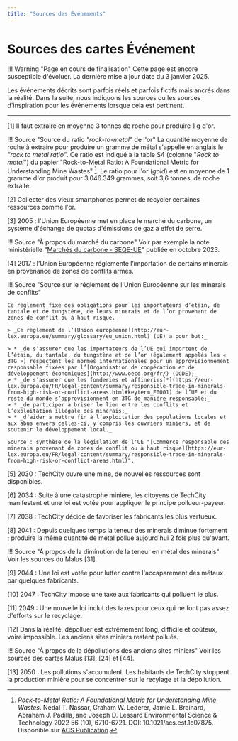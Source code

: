 ```yaml
---
title: "Sources des Événements"
---
```

# Sources des cartes Événement

!!! Warning "Page en cours de finalisation"
    Cette page est encore susceptible d'évoluer. La dernière mise à jour date du 3 janvier 2025. 

Les événements décrits sont parfois réels et parfois fictifs mais ancrés dans la réalité. Dans la suite, nous indiquons les sources ou les sources d'inspiration pour les événements lorsque cela est pertinent.

<hr>

[1] Il faut extraire en moyenne 3 tonnes de roche pour produire 1 g d'or.

!!! Source "Source du ratio *"rock-to-metal"* de l'or"
    La quantité moyenne de roche à extraire pour produire un gramme de métal s'appelle en anglais le *"rock to metal ratio"*. Ce ratio est indiqué à la table S4 (colonne "*Rock to metal*") du papier "Rock-to-Metal Ratio: A Foundational Metric for Understanding Mine Wastes" [^rock]. Le ratio pour l'or (*gold*) est en moyenne de 1 gramme d'or produit pour 3.046.349 grammes, soit 3,6 tonnes, de roche extraite.
[^rock]: *Rock-to-Metal Ratio: A Foundational Metric for Understanding Mine Wastes*. Nedal T. Nassar, Graham W. Lederer, Jamie L. Brainard, Abraham J. Padilla, and Joseph D. Lessard
Environmental Science & Technology 2022 56 (10), 6710-6721. DOI: 10.1021/acs.est.1c07875. Disponible sur [ACS Publication](https://pubs.acs.org/doi/10.1021/acs.est.1c07875#).

[2] Collecter des vieux smartphones permet de recycler certaines ressources comme l'or.

[3] 2005 : l'Union Européenne met en place le marché du carbone, un système d'échange de quotas d'émissions de gaz à effet de serre.

!!! Source "À propos du marché du carbone"
    Voir par exemple la note ministérielle "[Marchés du carbone - SEQE-UE](https://www.ecologie.gouv.fr/politiques-publiques/marches-du-carbone-seqe-ue)" publiée en octobre 2023.

[4] 2017 : l’Union Européenne réglemente l’importation de certains minerais en provenance de zones de conflits armés.

!!! Source "Source sur le réglement de l'Union Européenne sur les minerais de conflits"
    
    Ce règlement fixe des obligations pour les importateurs d’étain, de tantale et de tungstène, de leurs minerais et de l’or provenant de zones de conflit ou à haut risque.
    
    > _Ce règlement de l’[Union européenne](http://eur-lex.europa.eu/summary/glossary/eu_union.html) (UE) a pour but:_
    
    > * _de s’assurer que les importateurs de l’UE qui importent de l’étain, du tantale, du tungstène et de l’or (également appelés les « 3TG ») respectent les normes internationales pour un approvisionnement responsable fixées par l’[Organisation de coopération et de développement économiques](http://www.oecd.org/fr/) (OCDE);_
    > * _de s’assurer que les fonderies et affineries[*](https://eur-lex.europa.eu/FR/legal-content/summary/responsible-trade-in-minerals-from-high-risk-or-conflict-areas.html#keyterm_E0001) de l’UE et du reste du monde s’approvisionnent en 3TG de manière responsable;_
    > * _de participer à briser le lien entre les conflits et l’exploitation illégale des minerais;_
    > * _d’aider à mettre fin à l’exploitation des populations locales et aux abus envers celles-ci, y compris les ouvriers miniers, et de soutenir le développement local._
    
    Source : synthèse de la législation de l'UE "[Commerce responsable des minerais provenant de zones de conflit ou à haut risque](https://eur-lex.europa.eu/FR/legal-content/summary/responsible-trade-in-minerals-from-high-risk-or-conflict-areas.html)".
 
[5] 2030 : TechCity ouvre une mine, de nouvelles ressources sont disponibles.

[6] 2034 : Suite à une catastrophe minière, les citoyens de TechCity manifestent et une loi est votée pour appliquer le principe pollueur-payeur.

[7] 2038 : TechCity décide de favoriser les fabricants les plus vertueux.

[8] 2041 : Depuis quelques temps la teneur des minerais diminue fortement ; produire la même quantité de métal pollue aujourd'hui 2 fois plus qu'avant.

!!! Source "À propos de la diminution de la teneur en métal des minerais"
    Voir les sources du Malus [31].

[9] 2044 : Une loi est votée pour lutter contre l'accaparement des métaux par quelques fabricants.

[10] 2047 : TechCity impose une taxe aux fabricants qui polluent le plus.

[11] 2049 : Une nouvelle loi inclut des taxes pour ceux qui ne font pas assez d'efforts sur le recyclage.

[12] Dans la réalité, dépolluer est extrêmement long, difficile et coûteux, voire impossible. Les anciens sites miniers restent pollués.

!!! Source "À propos de la dépollutions des anciens sites miniers"
    Voir les sources des cartes Malus [13], [24] et [44].
    
[13] 2050 : Les pollutions s'accumulent. Les habitants de TechCity stoppent la production minière pour se concentrer sur le recylage et la dépollution.
